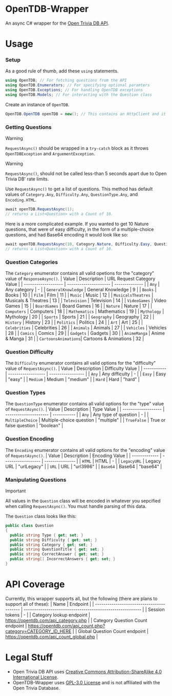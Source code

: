 # OpenTDB-Wrapper
An async C# wrapper for the [Open Trivia DB API](https://opentdb.com/api_config.php).

# Usage
### Setup
As a good rule of thumb, add these `using` statements.
```cs
using OpenTDB; // For fetching questions from the API
using OpenTDB.Enumerators; // For specifying optional paramters
using OpenTDB.Exceptions; // For handling OpenTDB exceptions
using OpenTDB.Models; // For interacting with the Question class
```

Create an instance of `OpenTDB`.
```cs
OpenTDB.OpenTDB openTDB = new(); // This contains an HttpClient and it is good practice to not duplicate it.
```
### Getting Questions
> [!WARNING]
> `RequestAsync()` should be wrapped in a `try-catch` block as it throws `OpenTDBException` and `ArguementException`.

> [!WARNING]  
> `RequestAsync()`, should not be called less-than 5 seconds apart due to Open Trivia DB' rate limits.

Use `RequestAsync()` to get a list of questions. This method has default values of `Category.Any`, `Difficulty.Any`, `QuestionType.Any`, and `Encoding.HTML`.
```cs
await openTDB.RequestAsync(1);
// returns a List<Question> with a Count of 10.
```
Here is a more complicated example. If you wanted to get 10 Nature questions, that were of easy difficulty, in the form of a multiple-choice questions, and had Base64 encoding it would look like so:
```cs
await openTDB.RequestAsync(10, Category.Nature, Difficulty.Easy, QuestionType.MultipleChoice, Encoding.Base64);
// returns a List<Question> with a Count of 10.
```
### Question Categories
The `Category` enumerator contains all valid opetions for the "category" value of `ResponseAsync()`.
| Value               | Description           | URL Request Category Value |
| ------------------- | --------------------- | -------------- |
| `Any`               | Any category           | -              |
| `GeneralKnowledge`  | General Knowledge      | 9              |
| `Books`             | Books                 | 10             |
| `Film`              | Film                  | 11             |
| `Music`             | Music                 | 12             |
| `MusicalsTheatres`  | Musicals & Theatres   | 13             |
| `Television`        | Television            | 14             |
| `VideoGames`        | Video Games           | 15             |
| `BoardGames`        | Board Games           | 16             |
| `Nature`            | Nature                | 17             |
| `Computers`         | Computers             | 18             |
| `Mathematics`       | Mathematics           | 19             |
| `Mythology`         | Mythology             | 20             |
| `Sports`            | Sports                | 21             |
| `Geography`         | Geography             | 22             |
| `History`           | History               | 23             |
| `Politics`          | Politics              | 24             |
| `Art`               | Art                   | 25             |
| `Celebrities`       | Celebrities           | 26             |
| `Animals`           | Animals               | 27             |
| `Vehicles`          | Vehicles              | 28             |
| `Comics`            | Comics                | 29             |
| `Gadgets`           | Gadgets               | 30             |
| `AnimeManga`        | Anime & Manga         | 31             |
| `CartoonsAnimations`| Cartoons & Animations | 32             |

### Question Difficulty
The `Difficulty` enumerator contains all valid options for the "difficulty" value of `RequestAsync()`.
| Value       | Description       | Difficulty Value |
| ----------- | ------------------ | ----------------- |
| `Any`       | Any difficulty     | -                 |
| `Easy`      | Easy               | "easy"            |
| `Medium`    | Medium             | "medium"          |
| `Hard`      | Hard               | "hard"            |

### Question Types
The `QuestionType` enumerator contains all valid options for the "type" value of `RequestAsync()`.
| Value               | Description           | Type Value  |
| ------------------- | --------------------- | ----------- |
| `Any`               | Any type of question   | -           |
| `MultipleChoice`    | Multiple-choice question | "multiple"  |
| `TrueFalse`         | True or false question  | "boolean"   |

### Question Encoding
The `Encoding` enumerator contains all valid options for the "encoding" value of `RequestAsync()`.
| Value         | Description       | Encoding Value |
| ------------- | ------------------ | --------------- |
| `HTML`        | HTML               | -               |
| `LegacyURL`   | Legacy URL         | "urlLegacy"     |
| `URL`         | URL                | "url3986"       |
| `Base64`      | Base64             | "base64"        |


### Manipulating Questions
> [!IMPORTANT]  
> All values in the `Question` class will be encoded in whatever you sepcified when calling `RequestAsync()`. You must handle parsing of this data.

The `Question` class looks like this:
```cs
public class Question
{
  public string Type { get; set; }
  public string Difficulty { get; set; }
  public string Category { get; set; }
  public string QuestionTitle { get; set; }
  public string CorrectAnswer { get; set; }
  public string[] IncorrectAnswers { get; set; }
}
```
# API Coverage
Currently, this wrapper supports all, but the following (there are plans to support all of these):
| Name                                      | Endpoint                                                  |
| ----------------------------------------- | --------------------------------------------------------- |
| Session tokens                            | -                                                         |
| Category lookup endpoint                  | https://opentdb.com/api_category.php                      |
| Category Question Count endpoint          | https://opentdb.com/api_count.php?category=CATEGORY_ID_HERE |
| Global Question Count endpoint            | https://opentdb.com/api_count_global.php                  |


# Legal Stuff
- Open Trivia DB API uses [Creative Commons Attribution-ShareAlike 4.0 International License](https://creativecommons.org/licenses/by-sa/4.0/).
- OpenTDB-Wrapper uses [GPL-3.0 License](LICENSE) and is not affiliated with the Open Trivia Database.






